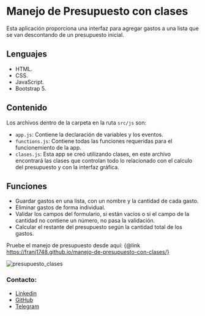 # Manejo de Presupuesto con clases

Esta aplicación proporciona una interfaz para agregar gastos a una lista que se van descontando de un presupuesto inicial.  

## Lenguajes

* HTML.
* CSS.
* JavaScript.
* Bootstrap 5.

## Contenido 

Los archivos dentro de la carpeta en la ruta `src/js` son: 

* `app.js`: Contiene la declaración de variables y los eventos. 
* `functions.js`: Contiene todas las funciones requeridas para el funcionemiento de la app.
* `clases.js`: Esta app se creó utilizando clases, en este archivo encontrará las clases que controlan todo lo relacionado con el calculo del presupuesto y con la interfaz gráfica. 

## Funciones

* Guardar gastos en una lista, con un nombre y la cantidad de cada gasto.
* Eliminar gastos de forma individual. 
* Validar los campos del formulario, si están vacíos o si el campo de la cantidad no contiene un número, no pasa la validación. 
* Calcular el restante del presupuesto según la cantidad total de los gastos. 

Pruebe el manejo de presupuesto desde aquí: {@link https://franj1748.github.io/manejo-de-presupuesto-con-clases/}

![presupuesto_clases](https://accesoweb.online/images/manejo_presupuesto_clases/manejo_presupuesto_semanal.png)

### Contacto: 

* [Linkedin]
* [GitHub]
* [Telegram]











[Linkedin]:https://www.linkedin.com/in/francisco-elis-24506b209
[GitHub]:https://github.com/franj1748
[Telegram]:https://t.me/franciscoj1748

